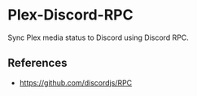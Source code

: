 # Plex-Discord-RPC

Sync Plex media status to Discord using Discord RPC.


## References
* https://github.com/discordjs/RPC
